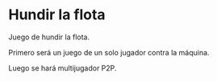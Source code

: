 # Hundir la flota
Juego de hundir la flota.

Primero será un juego de un solo jugador contra la máquina.

Luego se hará multijugador P2P.

